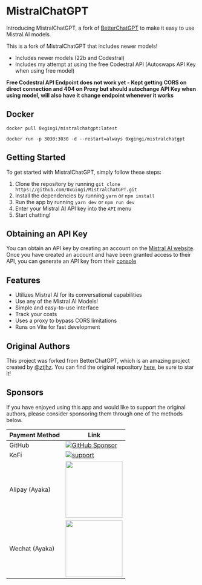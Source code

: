 # MistralChatGPT

Introducing MistralChatGPT, a fork of [BetterChatGPT](https://github.com/ztjhz/BetterChatGPT) to make it easy to use Mistral.AI models.

This is a fork of MistralChatGPT that includes newer models!

* Includes newer models (22b and Codestral) 
* Includes my attempt at using the free Codestral API (Autoswaps API Key when using free model)

**Free Codestral API Endpoint does not work yet - Kept getting CORS on direct connection and 404 on Proxy but should autochange API Key when using model, will also have it change endpoint whenever it works**

## Docker
```docker pull 0xgingi/mistralchatgpt:latest```

```docker run -p 3030:3030 -d --restart=always 0xgingi/mistralchatgpt```

## Getting Started

To get started with MistralChatGPT, simply follow these steps:

1. Clone the repository by running `git clone https://github.com/0xGingi/MistralChatGPT.git`
2. Install the dependencies by running `yarn` or `npm install`
3. Run the app by running `yarn dev` or `npm run dev`
4. Enter your Mistral AI API key into the `API` menu
5. Start chatting!

## Obtaining an API Key

You can obtain an API key by creating an account on the [Mistral AI website](https://mistral.ai/). Once you have created an account and have been granted access to their API, you can generate an API key from their [console](https://console.mistral.ai/api-keys/)

## Features

- Utilizes Mistral AI for its conversational capabilities
- Use any of the Mistral AI Models!
- Simple and easy-to-use interface
- Track your costs
- Uses a proxy to bypass CORS limitations
- Runs on Vite for fast development

## Original Authors

This project was forked from BetterChatGPT, which is an amazing project created by [@ztjhz](https://github.com/ztjhz). You can find the original repository [here](https://github.com/ztjhz/BetterChatGPT), be sure to star it!

## Sponsors

If you have enjoyed using this app and would like to support the original authors, please consider sponsoring them through one of the methods below.

| Payment Method | Link                                                                                                                                                 |
| -------------- | ---------------------------------------------------------------------------------------------------------------------------------------------------- |
| GitHub         | [![GitHub Sponsor](https://img.shields.io/static/v1?label=Sponsor&message=%E2%9D%A4&logo=GitHub&color=%23fe8e86)](https://github.com/sponsors/ztjhz) |
| KoFi           | [![support](https://ko-fi.com/img/githubbutton_sm.svg)](https://ko-fi.com/betterchatgpt)                                                             |
| Alipay (Ayaka) | <img src="https://ayaka14732.github.io/sponsor/alipay.jpg" width=150 />                                                                              |
| Wechat (Ayaka) | <img src="https://ayaka14732.github.io/sponsor/wechat.png" width=150 />                                                                              |
